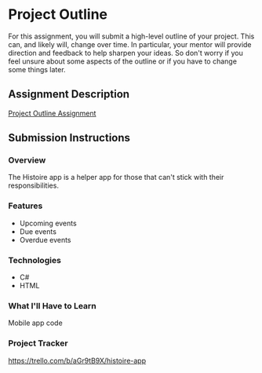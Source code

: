# Project Outline
For this assignment, you will submit a high-level outline of your project. This can, and likely will, change over time. In particular, your mentor will provide direction and feedback to help sharpen your ideas. So don't worry if you feel unsure about some aspects of the outline or if you have to change some things later.

## Assignment Description
[Project Outline Assignment](https://education.launchcode.org/liftoff/modules/assignments/project-outline)

## Submission Instructions

### Overview
The Histoire app is a helper app for those that can't stick with their responsibilities.
### Features
* Upcoming events
* Due events
* Overdue events
### Technologies
* C#
* HTML
### What I'll Have to Learn
Mobile app code
### Project Tracker
https://trello.com/b/aGr9tB9X/histoire-app
